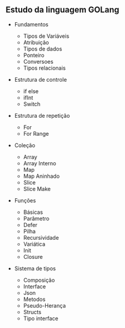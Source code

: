 ## Estudo da linguagem GOLang
- Fundamentos
    - Tipos de Variáveis
    - Atribuição
    - Tipos de dados
    - Ponteiro
    - Conversoes
    - Tipos relacionais

- Estrutura de controle 
    - if else
    - ifInt
    - Switch

- Estrutura de repetição
    - For
    - For Range
- Coleção
    - Array
    - Array Interno
    - Map
    - Map Aninhado
    - Slice
    - Slice Make
- Funções
    - Básicas
    - Parâmetro
    - Defer
    - Pilha
    - Recursividade
    - Variática
    - Init
    - Closure
- Sistema de tipos
    - Composição
    - Interface
    - Json
    - Metodos
    - Pseudo-Herança
    - Structs
    - Tipo interface